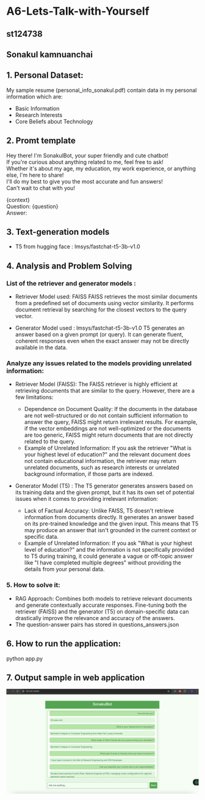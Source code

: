 # A6-Lets-Talk-with-Yourself
## st124738
## Sonakul kamnuanchai

## 1. Personal Dataset:
My sample resume (personal_info_sonakul.pdf) contain data in my personal information which are:
- Basic Information
- Research Interests
- Core Beliefs about Technology

## 2. Promt template
Hey there! I'm SonakulBot, your super friendly and cute chatbot!  
If you're curious about anything related to me, feel free to ask!  
Whether it's about my age, my education, my work experience, or anything else, I'm here to share!  
I'll do my best to give you the most accurate and fun answers!  
Can't wait to chat with you!  

{context}  
Question: {question}  
Answer:

## 3. Text-generation models
- T5 from hugging face : lmsys/fastchat-t5-3b-v1.0

## 4. Analysis and Problem Solving
### List of the retriever and generator models :
- Retriever Model used: FAISS
FAISS retrieves the most similar documents from a predefined set of documents using vector similarity. It performs document retrieval by searching for the closest vectors to the query vector.

- Generator Model used : lmsys/fastchat-t5-3b-v1.0
T5 generates an answer based on a given prompt (or query). It can generate fluent, coherent responses even when the exact answer may not be directly available in the data.

### Analyze any issues related to the models providing unrelated information:
- Retriever Model (FAISS): The FAISS retriever is highly efficient at retrieving documents that are similar to the query. However, there are a few limitations:
    - Dependence on Document Quality: If the documents in the database are not well-structured or do not contain sufficient information to answer the query, FAISS might return irrelevant results. For example, if the vector embeddings are not well-optimized or the documents are too generic, FAISS might return documents that are not directly related to the query.
    - Example of Unrelated Information: If you ask the retriever "What is your highest level of education?" and the relevant document does not contain educational information, the retriever may return unrelated documents, such as research interests or unrelated background information, if those parts are indexed.

- Generator Model (T5) : The T5 generator generates answers based on its training data and the given prompt, but it has its own set of potential issues when it comes to providing irrelevant information:
    - Lack of Factual Accuracy: Unlike FAISS, T5 doesn't retrieve information from documents directly. It generates an answer based on its pre-trained knowledge and the given input. This means that T5 may produce an answer that isn't grounded in the current context or specific data.
    - Example of Unrelated Information: If you ask "What is your highest level of education?" and the information is not specifically provided to T5 during training, it could generate a vague or off-topic answer like "I have completed multiple degrees" without providing the details from your personal data.

### 5. How to solve it:
- RAG Approach: Combines both models to retrieve relevant documents and generate contextually accurate responses. Fine-tuning both the retriever (FAISS) and the generator (T5) on domain-specific data can drastically improve the relevance and accuracy of the answers.
- The question-answer pairs has stored in questions_answers.json

## 6. How to run the application:
python app.py

## 7. Output sample in web application
![App Screenshot](assets/resultRag.png)